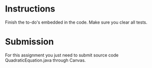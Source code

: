 # Instructions

Finish the to-do's embedded in the code. Make sure you clear all tests. 

# Submission 

For this assignment you just need to submit source code QuadraticEquation.java through Canvas.  